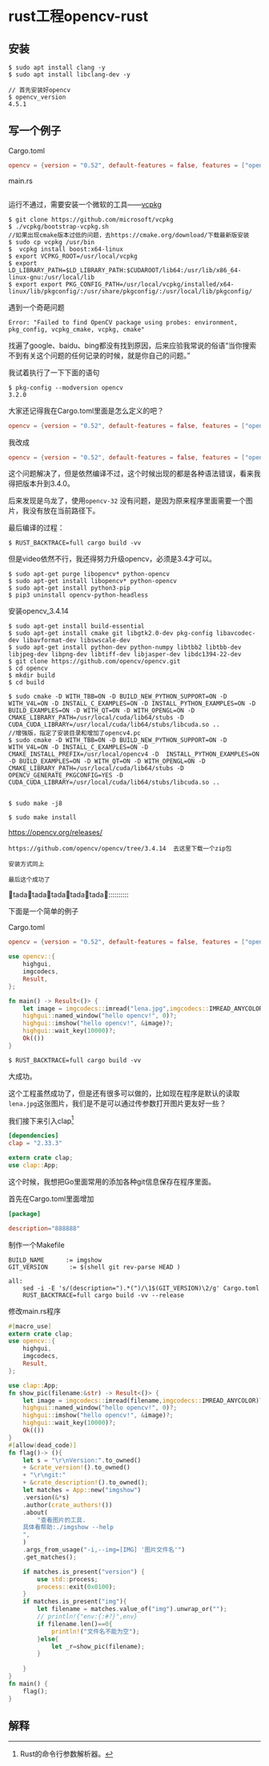# rust工程opencv-rust

## 安装



```shell
$ sudo apt install clang -y
$ sudo apt install libclang-dev -y

// 首先安装好opencv
$ opencv_version
4.5.1
```



## 写一个例子

Cargo.toml

```toml
opencv = {version = "0.52", default-features = false, features = ["opencv-34", "buildtime-bindgen"]}
```



main.rs

```rust

```

运行不通过，需要安装一个微软的工具——[vcpkg](https://github.com/microsoft/vcpkg)

```she
$ git clone https://github.com/microsoft/vcpkg
$ ./vcpkg/bootstrap-vcpkg.sh
//如果出现cmake版本过低的问题，去https://cmake.org/download/下载最新版安装
$ sudo cp vcpkg /usr/bin
$  vcpkg install boost:x64-linux
$ export VCPKG_ROOT=/usr/local/vcpkg
$ export LD_LIBRARY_PATH=$LD_LIBRARY_PATH:$CUDAROOT/lib64:/usr/lib/x86_64-linux-gnu:/usr/local/lib
$ export export PKG_CONFIG_PATH=/usr/local/vcpkg/installed/x64-linux/lib/pkgconfig/:/usr/share/pkgconfig/:/usr/local/lib/pkgconfig/
```



遇到一个奇葩问题

```
Error: "Failed to find OpenCV package using probes: environment, pkg_config, vcpkg_cmake, vcpkg, cmake"  
```

找遍了google、baidu、bing都没有找到原因，后来应验我常说的俗语“当你搜索不到有关这个问题的任何记录的时候，就是你自己的问题。”



我试着执行了一下下面的语句



```shell
$ pkg-config --modversion opencv
3.2.0
```



大家还记得我在Cargo.toml里面是怎么定义的吧？

```toml
opencv = {version = "0.52", default-features = false, features = ["opencv-34", "buildtime-bindgen"]}
```

我改成

```toml
opencv = {version = "0.52", default-features = false, features = ["opencv-32", "buildtime-bindgen"]}
```

这个问题解决了，但是依然编译不过，这个时候出现的都是各种语法错误，看来我得把版本升到3.4.0。



后来发现是乌龙了，使用`opencv-32` 没有问题，是因为原来程序里面需要一个图片，我没有放在当前路径下。



最后编译的过程：

```shell
$ RUST_BACKTRACE=full cargo build -vv
```



但是video依然不行，我还得努力升级opencv，必须是3.4才可以。

```shell
$ sudo apt-get purge libopencv* python-opencv
$ sudo apt-get install libopencv* python-opencv
$ sudo apt-get install python3-pip
$ pip3 uninstall opencv-python-headless
```



安装opencv_3.4.14

```shell
$ sudo apt-get install build-essential
$ sudo apt-get install cmake git libgtk2.0-dev pkg-config libavcodec-dev libavformat-dev libswscale-dev
$ sudo apt-get install python-dev python-numpy libtbb2 libtbb-dev libjpeg-dev libpng-dev libtiff-dev libjasper-dev libdc1394-22-dev
$ git clone https://github.com/opencv/opencv.git
$ cd opencv
$ mkdir build
$ cd build

$ sudo cmake -D WITH_TBB=ON -D BUILD_NEW_PYTHON_SUPPORT=ON -D WITH_V4L=ON -D INSTALL_C_EXAMPLES=ON -D INSTALL_PYTHON_EXAMPLES=ON -D BUILD_EXAMPLES=ON -D WITH_QT=ON -D WITH_OPENGL=ON -D CMAKE_LIBRARY_PATH=/usr/local/cuda/lib64/stubs -D CUDA_CUDA_LIBRARY=/usr/local/cuda/lib64/stubs/libcuda.so ..
//增强版，指定了安装目录和增加了opencv4.pc
$ sudo cmake -D WITH_TBB=ON -D BUILD_NEW_PYTHON_SUPPORT=ON -D WITH_V4L=ON -D INSTALL_C_EXAMPLES=ON -D CMAKE_INSTALL_PREFIX=/usr/local/opencv4 -D  INSTALL_PYTHON_EXAMPLES=ON -D BUILD_EXAMPLES=ON -D WITH_QT=ON -D WITH_OPENGL=ON -D CMAKE_LIBRARY_PATH=/usr/local/cuda/lib64/stubs -D OPENCV_GENERATE_PKGCONFIG=YES -D CUDA_CUDA_LIBRARY=/usr/local/cuda/lib64/stubs/libcuda.so ..


$ sudo make -j8

$ sudo make install

```

<https://opencv.org/releases/>

```shell
https://github.com/opencv/opencv/tree/3.4.14  去这里下载一个zip包

安装方式同上

最后这个成功了
```

:tada:tada:tada:tada:tada:tada:tada:tada:tada:tada:tada:::::::::::



下面是一个简单的例子

Cargo.toml

```toml
opencv = {version = "0.52", default-features = false, features = ["opencv-34", "buildtime-bindgen"]}
```



```rust
use opencv::{
	highgui,
	imgcodecs,
	Result,
};

fn main() -> Result<()> {
	let image = imgcodecs::imread("lena.jpg",imgcodecs::IMREAD_ANYCOLOR)?;
	highgui::named_window("hello opencv!", 0)?;
	highgui::imshow("hello opencv!", &image)?;
	highgui::wait_key(10000)?;
	Ok(())
}

```

```shell
$ RUST_BACKTRACE=full cargo build -vv
```

大成功。



这个工程虽然成功了，但是还有很多可以做的，比如现在程序是默认的读取`lena.jpg`这张图片，我们是不是可以通过传参数打开图片更友好一些？

我们接下来引入clap[^1]

```toml
[dependencies]
clap = "2.33.3"
```



```rust
extern crate clap;
use clap::App;
```



这个时候，我想把Go里面常用的添加各种git信息保存在程序里面。



首先在Cargo.toml里面增加

```toml
[package]

description="888888"
```



制作一个Makefile



```make
BUILD_NAME      := imgshow
GIT_VERSION      := $(shell git rev-parse HEAD )

all:
	sed -i -E 's/(description=").*(")/\1$(GIT_VERSION)\2/g' Cargo.toml 
	RUST_BACKTRACE=full cargo build -vv --release
```

修改main.rs程序



```rust
#[macro_use]
extern crate clap;
use opencv::{
	highgui,
	imgcodecs,
	Result,
};

use clap::App;
fn show_pic(filename:&str) -> Result<()> {
	let image = imgcodecs::imread(filename,imgcodecs::IMREAD_ANYCOLOR)?;
	highgui::named_window("hello opencv!", 0)?;
	highgui::imshow("hello opencv!", &image)?;
	highgui::wait_key(10000)?;
	Ok(())
}
#[allow(dead_code)]
fn flag()-> (){
	let s = "\r\nVersion:".to_owned()
	+ &crate_version!().to_owned()
	+ "\r\ngit:"
	+ &crate_description!().to_owned();
	let matches = App::new("imgshow")
	.version(&*s)
	.author(crate_authors!())
	.about(
		"查看图片的工具.
	具体看帮助:./imgshow --help
	",
	)
	.args_from_usage("-i,--img=[IMG] '图片文件名'")
	.get_matches();

	if matches.is_present("version") {
		use std::process;
        process::exit(0x0100);
	}
	if matches.is_present("img"){
        let filename = matches.value_of("img").unwrap_or("");
        // println!{"env:{:#?}",env}
		if filename.len()==0{
			println!("文件名不能为空");
		}else{
			let _r=show_pic(filename);
		}
      
    }
}
fn main() {
	flag();
}
```



## 解释

[^1]: Rust的命令行参数解析器。